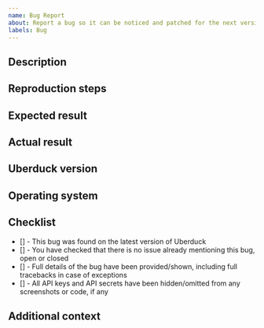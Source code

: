 ```yaml
---
name: Bug Report
about: Report a bug so it can be noticed and patched for the next version
labels: Bug
---
```


## Description

<!--Describe the bug here-->

## Reproduction steps

<!--Is it possible to replicate this bug? How would you replicate it? If valid, include code here.-->

## Expected result

<!--What should have been the case? How should it have behaved?-->

## Actual result

<!--What was actually the case? How did it behave?-->

## Uberduck version

<!--What version of uberduck do you have? You can get this by typing `pip show uberduck`.-->

## Operating system

<!--Provide your OS's name here (Windows 7, Windows 10, MacOS, Linux etc)-->

## Checklist

<!--To check an item in the checklist, put an x between the square brackets without spaces. Like - [x]-->

- [] - This bug was found on the latest version of Uberduck
- [] - You have checked that there is no issue already mentioning this bug, open or closed
- [] - Full details of the bug have been provided/shown, including full tracebacks in case of exceptions
- [] - All API keys and API secrets have been hidden/omitted from any screenshots or code, if any

## Additional context

<!--This is optional, provide some more context for your bug report here-->